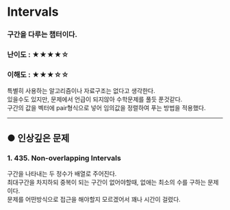 Intervals
==
### 구간을 다루는 챕터이다.
### 난이도 : ★★★★☆
### 이해도 : ★★★☆☆
특별히 사용하는 알고리즘이나 자료구조는 없다고 생각한다.  
있을수도 있지만, 문제에서 언급이 되지않아 수학문제를 풀듯 푼것같다.  
구간의 값을 벡터에 pair형식으로 넣어 임의값을 정렬하여 푸는 방법을 적용했다.  
****
## ● 인상깊은 문제
### 1. 435. Non-overlapping Intervals
구간을 나타내는 두 정수가 배열로 주어진다.  
최대구간을 차지하되 중복이 되는 구간이 없어야할때, 없애는 최소의 수를 구하는 문제이다.  
문제를 어떤방식으로 접근을 해야할지 모르겠어서 꽤나 시간이 걸렸다.
